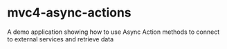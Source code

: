mvc4-async-actions
==================

A demo application showing how to use Async Action methods to connect to external services and retrieve data